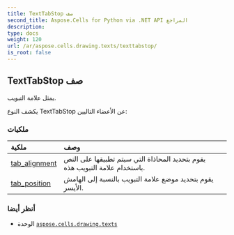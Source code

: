 ```yaml
---
title: TextTabStop صف
second_title: Aspose.Cells for Python via .NET API المراجع
description:
type: docs
weight: 120
url: /ar/aspose.cells.drawing.texts/texttabstop/
is_root: false
---
```

##  TextTabStop صف
يمثل علامة التبويب.



يكشف النوع TextTabStop عن الأعضاء التاليين:

###  ملكيات
| ملكية| وصف|
| :- | :- |
| [tab_alignment](/cells/python-net/ar/aspose.cells.drawing.texts/texttabstop/tab_alignment) | يقوم بتحديد المحاذاة التي سيتم تطبيقها على النص باستخدام علامة التبويب هذه.|
| [tab_position](/cells/python-net/ar/aspose.cells.drawing.texts/texttabstop/tab_position) |يقوم بتحديد موضع علامة التبويب بالنسبة إلى الهامش الأيسر.|



###  أنظر أيضا
* الوحدة [`aspose.cells.drawing.texts`](..)
